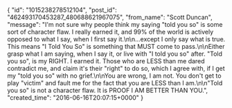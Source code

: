 {
   "id": "1015238278512104",
   "post_id": "462493170453287_480688621967075",
   "from_name": "Scott Duncan",
   "message": "I'm not sure why people think my saying \"told you so\" is some sort of character flaw. I really earned it, and 99% of the world is actively opposed to what I say, when I first say it.\n\n...except I only say what is true. This means \"I Told You So\" is something that MUST come to pass.\n\nEither grasp what I am saying, when I say it, or live with \"I told you so\" after. \"Told you so\", is my RIGHT. I earned it. Those who are LESS than me dared contradict me, and claim it's their \"right\" to do so, which I agree with, if I get my \"told you so\" with no grief.\n\nYou are wrong, I am not. You don't get to play \"victim\" and fault me for the fact that you are LESS than I am.\n\n\"Told you so\" is not a character flaw. It is PROOF I AM BETTER THAN YOU.",
   "created_time": "2016-06-16T20:07:15+0000"
 }
